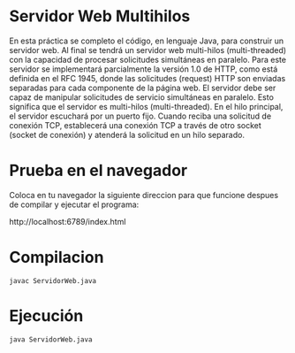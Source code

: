 # Servidor Web Multihilos

En esta práctica se completo el código, en lenguaje Java, para construir un servidor web. Al final se tendrá un servidor web multi-hilos (multi-threaded) con la capacidad de procesar solicitudes simultáneas en paralelo. Para este servidor se implementará parcialmente la versión 1.0 de HTTP, como está definida en el RFC 1945, donde las solicitudes (request) HTTP son enviadas separadas para cada componente de la página web. El servidor debe ser capaz de manipular solicitudes de servicio simultáneas en paralelo. Esto significa que el servidor es multi-hilos (multi-threaded). En el hilo principal, el servidor escuchará por un puerto fijo. Cuando reciba una solicitud de conexión TCP, establecerá una conexión TCP a través de otro socket (socket de conexión) y atenderá la solicitud en un hilo separado. 

# Prueba en el navegador

Coloca en tu navegador la siguiente direccion para que funcione despues de compilar y ejecutar el programa:

http://localhost:6789/index.html

# Compilacion

`javac ServidorWeb.java`

# Ejecución

`java ServidorWeb.java`
